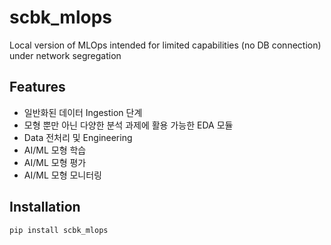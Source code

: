 # scbk_mlops

Local version of MLOps intended for limited capabilities (no DB connection) under network segregation

## Features

- 일반화된 데이터 Ingestion 단계
- 모형 뿐만 아닌 다양한 분석 과제에 활용 가능한 EDA 모듈
- Data 전처리 및 Engineering
- AI/ML 모형 학습
- AI/ML 모형 평가
- AI/ML 모형 모니터링

## Installation

```bash
pip install scbk_mlops
